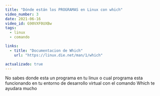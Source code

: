 ```yaml
---
title: "Dónde están los PROGRAMAS en Linux con which"
video_number: 3
date: 2021-06-16
video_id: G90VXF0UXBw
tags:
  - linux
  - comando

links:
  - title: "Documentacion de Which"
    url: "https://linux.die.net/man/1/which"

actualizado: true
---
```


No sabes donde esta un programa en tu linux o cual programa esta funcionando en tu entorno de desarrollo virtual con el comando Which te ayudara mucho

